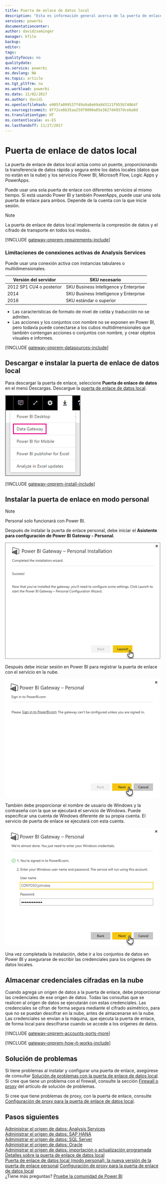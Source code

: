 ```yaml
---
title: Puerta de enlace de datos local
description: "Esta es información general acerca de la puerta de enlace de datos local para Power BI. Puede usar esta puerta de enlace para trabajar con orígenes de datos DirectQuery. También puede usar esta puerta de enlace para actualizar conjuntos de datos en la nube con datos locales."
services: powerbi
documentationcenter: 
author: davidiseminger
manager: kfile
backup: 
editor: 
tags: 
qualityfocus: no
qualitydate: 
ms.service: powerbi
ms.devlang: NA
ms.topic: article
ms.tgt_pltfrm: na
ms.workload: powerbi
ms.date: 11/02/2017
ms.author: davidi
ms.openlocfilehash: e905fa099537f49a9a8e69a9d3121f955b74864f
ms.sourcegitcommit: 8f72ce6b35aa25979090a05e3827d4937dce6a0d
ms.translationtype: HT
ms.contentlocale: es-ES
ms.lasthandoff: 11/27/2017
---
```

# <a name="on-premises-data-gateway"></a>Puerta de enlace de datos local
La puerta de enlace de datos local actúa como un puente, proporcionando la transferencia de datos rápida y segura entre los datos locales (datos que no están en la nube) y los servicios Power BI, Microsoft Flow, Logic Apps y PowerApps.

Puede usar una sola puerta de enlace con diferentes servicios al mismo tiempo. Si está usando Power BI y también PowerApps, puede usar una sola puerta de enlace para ambos. Depende de la cuenta con la que inicie sesión.

> [!NOTE]
> La puerta de enlace de datos local implementa la compresión de datos y el cifrado de transporte en todos los modos.
> 
> 

<!-- Shared Requirements Include -->
[!INCLUDE [gateway-onprem-requirements-include](./includes/gateway-onprem-requirements-include.md)]

### <a name="limitations-of-analysis-services-live-connections"></a>Limitaciones de conexiones activas de Analysis Services
Puede usar una conexión activa con instancias tabulares o multidimensionales.

| **Versión del servidor** | **SKU necesario** |
| --- | --- |
| 2012 SP1 CU4 o posterior |SKU Business Intelligence y Enterprise |
| 2014 |SKU Business Intelligence y Enterprise |
| 2016 |SKU estándar o superior |

* Las características de formato de nivel de celda y traducción no se admiten.
* Las acciones y los conjuntos con nombre no se exponen en Power BI, pero todavía puede conectarse a los cubos multidimensionales que también contengan acciones o conjuntos con nombre, y crear objetos visuales e informes.

<!-- Shared Install steps Include -->
[!INCLUDE [gateway-onprem-datasources-include](./includes/gateway-onprem-datasources-include.md)]

## <a name="download-and-install-the-on-premises-data-gateway"></a>Descargar e instalar la puerta de enlace de datos local
Para descargar la puerta de enlace, seleccione **Puerta de enlace de datos** en el menú Descargas. Descargue la [puerta de enlace de datos local](http://go.microsoft.com/fwlink/?LinkID=820925).

![](media/service-gateway-onprem/powerbi-download-data-gateway.png)

<!-- Shared Install steps Include -->
[!INCLUDE [gateway-onprem-install-include](./includes/gateway-onprem-install-include.md)]

## <a name="install-the-gateway-in-personal-mode"></a>Instalar la puerta de enlace en modo personal
> [!NOTE]
> Personal solo funcionará con Power BI.
> 
> 

Después de instalar la puerta de enlace personal, debe iniciar el **Asistente para configuración de Power BI Gateway - Personal**.

![](media/service-gateway-onprem/personal-gateway-launch-configuration.png)

Después debe iniciar sesión en Power BI para registrar la puerta de enlace con el servicio en la nube.

![](media/service-gateway-onprem/personal-gateway-signin.png)

También debe proporcionar el nombre de usuario de Windows y la contraseña con la que se ejecutará el servicio de Windows. Puede especificar una cuenta de Windows diferente de su propia cuenta. El servicio de puerta de enlace se ejecutará con esta cuenta.

![](media/service-gateway-onprem/personal-gateway-windows-service.png)

Una vez completada la instalación, debe ir a los conjuntos de datos en Power BI y asegurarse de escribir las credenciales para los orígenes de datos locales.

<a name="credentials"></a>

## <a name="storing-encrypted-credentials-in-the-cloud"></a>Almacenar credenciales cifradas en la nube
Cuando agrega un origen de datos a la puerta de enlace, debe proporcionar las credenciales de ese origen de datos. Todas las consultas que se realicen al origen de datos se ejecutarán con estas credenciales. Las credenciales se cifran de forma segura mediante el cifrado asimétrico, para que no se puedan descifrar en la nube, antes de almacenarse en la nube. Las credenciales se envían a la máquina, que ejecuta la puerta de enlace, de forma local para descifrarse cuando se accede a los orígenes de datos.

<!-- Account and Port information -->
[!INCLUDE [gateway-onprem-accounts-ports-more](./includes/gateway-onprem-accounts-ports-more.md)]

<!-- How the gateway works -->
[!INCLUDE [gateway-onprem-how-it-works-include](./includes/gateway-onprem-how-it-works-include.md)]

## <a name="troubleshooting"></a>Solución de problemas
Si tiene problemas al instalar y configurar una puerta de enlace, asegúrese de consultar [Solución de problemas con la puerta de enlace de datos local](service-gateway-onprem-tshoot.md). Si cree que tiene un problema con el firewall, consulte la sección [Firewall o proxy](service-gateway-onprem-tshoot.md#firewall-or-proxy) del artículo de solución de problemas.

Si cree que tiene problemas de proxy, con la puerta de enlace, consulte [Configuración de proxy para la puerta de enlace de datos local](service-gateway-proxy.md).

## <a name="next-steps"></a>Pasos siguientes
[Administrar el origen de datos: Analysis Services](service-gateway-enterprise-manage-ssas.md)  
[Administrar el origen de datos: SAP HANA](service-gateway-enterprise-manage-sap.md)  
[Administrar el origen de datos: SQL Server](service-gateway-enterprise-manage-sql.md)  
[Administrar el origen de datos: Oracle](service-gateway-onprem-manage-oracle.md)  
[Administrar el origen de datos: importación o actualización programada](service-gateway-enterprise-manage-scheduled-refresh.md)  
[Detalles sobre la puerta de enlace de datos local](service-gateway-onprem-indepth.md)  
[Puerta de enlace de datos local (modo personal): la nueva versión de la puerta de enlace personal](service-gateway-personal-mode.md)
[Configuración de proxy para la puerta de enlace de datos local](service-gateway-proxy.md)  
¿Tiene más preguntas? [Pruebe la comunidad de Power BI](http://community.powerbi.com/)

